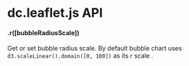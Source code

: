 # dc.leaflet.js API

#### .r([bubbleRadiusScale])
Get or set bubble radius scale. By default bubble chart uses ```d3.scaleLinear().domain([0, 100])``` as its r scale .